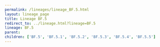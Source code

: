 ```yaml
---
permalink: /lineages/lineage_BF.5.html
layout: lineage_page
title: Lineage BF.5
redirect_to: ../lineage.html?lineage=BF.5
lineage: BF.5
parent: 
children: ['BF.5', 'BF.5.1', 'BF.5.2', 'BF.5.3', 'BF.5.4', 'BF.5.5']
---
```

